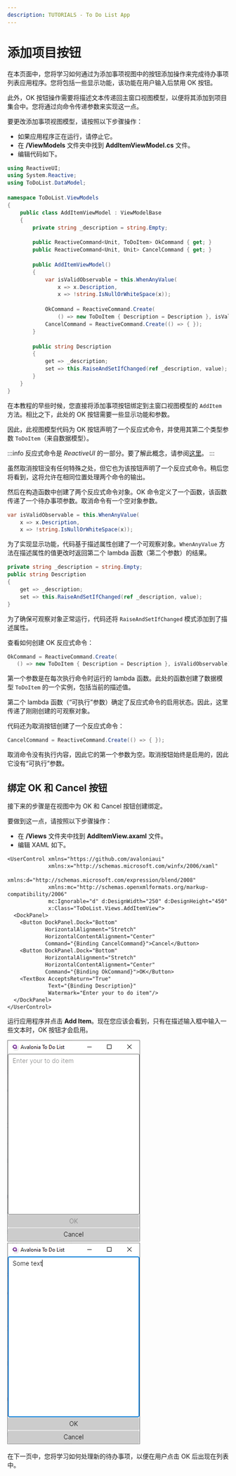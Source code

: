 ```yaml
---
description: TUTORIALS - To Do List App
---
```


# 添加项目按钮

在本页面中，您将学习如何通过为添加事项视图中的按钮添加操作来完成待办事项列表应用程序。您将包括一些显示功能，该功能在用户输入后禁用 OK 按钮。

此外，OK 按钮操作需要将描述文本传递回主窗口视图模型，以便将其添加到项目集合中。您将通过向命令传递参数来实现这一点。

要更改添加事项视图模型，请按照以下步骤操作：

- 如果应用程序正在运行，请停止它。
- 在 **/ViewModels** 文件夹中找到 **AddItemViewModel.cs** 文件。
- 编辑代码如下。

```csharp
using ReactiveUI;
using System.Reactive;
using ToDoList.DataModel;

namespace ToDoList.ViewModels
{
    public class AddItemViewModel : ViewModelBase
    {
        private string _description = string.Empty;

        public ReactiveCommand<Unit, ToDoItem> OkCommand { get; }
        public ReactiveCommand<Unit, Unit> CancelCommand { get; }
        
        public AddItemViewModel()
        {
            var isValidObservable = this.WhenAnyValue(
                x => x.Description,
                x => !string.IsNullOrWhiteSpace(x));

            OkCommand = ReactiveCommand.Create(
                () => new ToDoItem { Description = Description }, isValidObservable);
            CancelCommand = ReactiveCommand.Create(() => { });
        }

        public string Description
        {
            get => _description;
            set => this.RaiseAndSetIfChanged(ref _description, value);
        }
    }
}
```

在本教程的早些时候，您直接将添加事项按钮绑定到主窗口视图模型的 `AddItem` 方法。相比之下，此处的 OK 按钮需要一些显示功能和参数。

因此，此视图模型代码为 OK 按钮声明了一个反应式命令，并使用其第二个类型参数 `ToDoItem`（来自数据模型）。

:::info
反应式命令是 _ReactiveUI_ 的一部分。要了解此概念，请参阅[这里](../../concepts/reactiveui/reactive-command.md)。
:::

虽然取消按钮没有任何特殊之处，但它也为该按钮声明了一个反应式命令。稍后您将看到，这将允许在相同位置处理两个命令的输出。

然后在构造函数中创建了两个反应式命令对象。OK 命令定义了一个函数，该函数传递了一个待办事项参数。取消命令有一个空对象参数。

```csharp
var isValidObservable = this.WhenAnyValue(
    x => x.Description,
    x => !string.IsNullOrWhiteSpace(x));
```

为了实现显示功能，代码基于描述属性创建了一个可观察对象。`WhenAnyValue` 方法在描述属性的值更改时返回第二个 lambda 函数（第二个参数）的结果。

```csharp
private string _description = string.Empty;
public string Description
{
    get => _description;
    set => this.RaiseAndSetIfChanged(ref _description, value);
}
```

为了确保可观察对象正常运行，代码还将 `RaiseAndSetIfChanged` 模式添加到了描述属性。

查看如何创建 OK 反应式命令：

```csharp
OkCommand = ReactiveCommand.Create(
   () => new ToDoItem { Description = Description }, isValidObservable);
```

第一个参数是在每次执行命令时运行的 lambda 函数。此处的函数创建了数据模型 `ToDoItem` 的一个实例，包括当前的描述值。

第二个 lambda 函数（“可执行”参数）确定了反应式命令的启用状态。因此，这里传递了刚刚创建的可观察对象。

代码还为取消按钮创建了一个反应式命令：

```csharp
CancelCommand = ReactiveCommand.Create(() => { });
```

取消命令没有执行内容，因此它的第一个参数为空。取消按钮始终是启用的，因此它没有“可执行”参数。

## 绑定 OK 和 Cancel 按钮

接下来的步骤是在视图中为 OK 和 Cancel 按钮创建绑定。

要做到这一点，请按照以下步骤操作：

- 在 **/Views** 文件夹中找到 **AddItemView.axaml** 文件。
- 编辑 XAML 如下。

```markup
<UserControl xmlns="https://github.com/avaloniaui"
             xmlns:x="http://schemas.microsoft.com/winfx/2006/xaml"
             xmlns:d="http://schemas.microsoft.com/expression/blend/2008"
             xmlns:mc="http://schemas.openxmlformats.org/markup-compatibility/2006"
             mc:Ignorable="d" d:DesignWidth="250" d:DesignHeight="450"
             x:Class="ToDoList.Views.AddItemView">
  <DockPanel>
    <Button DockPanel.Dock="Bottom" 
            HorizontalAlignment="Stretch"
            HorizontalContentAlignment="Center"
            Command="{Binding CancelCommand}">Cancel</Button>
    <Button DockPanel.Dock="Bottom" 
            HorizontalAlignment="Stretch"
            HorizontalContentAlignment="Center"
            Command="{Binding OkCommand}">OK</Button>
    <TextBox AcceptsReturn="True"
             Text="{Binding Description}"
             Watermark="Enter your to do item"/>
  </DockPanel>
</UserControl>
```

运行应用程序并点击 **Add Item**。现在您应该会看到，只有在描述输入框中输入一些文本时，OK 按钮才会启用。

<div style={{textAlign: 'center'}}>
  <img src="/img/gitbook-import/assets/image (21) (2).png" alt=""/>
</div>

 
<div style={{textAlign: 'center'}}>
  <img src="/img/gitbook-import/assets/image (41).png" alt=""/>
</div>

在下一页中，您将学习如何处理新的待办事项，以便在用户点击 OK 后出现在列表中。
